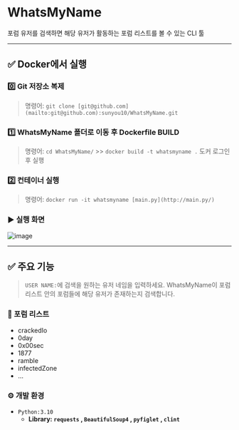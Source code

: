# WhatsMyName
포럼 유저를 검색하면 해당 유저가 활동하는 포럼 리스트를 볼 수 있는 CLI 툴

---

## ✅ Docker에서 실행

### 0️⃣ Git 저장소 복제
> 명령어: `git clone [git@github.com](mailto:git@github.com):sunyou10/WhatsMyName.git`
>
> 

### 1️⃣ WhatsMyName 폴더로 이동 후 Dockerfile BUILD
> 명령어: `cd WhatsMyName/` >> `docker build -t whatsmyname .`
도커 로그인 후 실행
> 

### 2️⃣ 컨테이너 실행
> 명령어: `docker run -it whatsmyname [main.py](http://main.py/)`
>
> 

### ▶️ 실행 화면
![image](https://github.com/sunyou10/WhatsMyName/assets/145275007/d338749a-1df6-4f21-b3d0-06c47eea018a)


---

## ✅ 주요 기능
> `USER NAME:`에 검색을 원하는 유저 네임을 입력하세요.
WhatsMyName이 포럼 리스트 안의 포럼들에 해당 유저가 존재하는지 검색합니다.
>
> 

### 🚨 포럼 리스트
- crackedIo
- 0day
- 0x00sec
- 1877
- ramble
- infectedZone
- …


### ⚙️ 개발 환경
- `Python:3.10`
    - **Library: `requests` , `BeautifulSoup4` , `pyfiglet` , `clint`**
